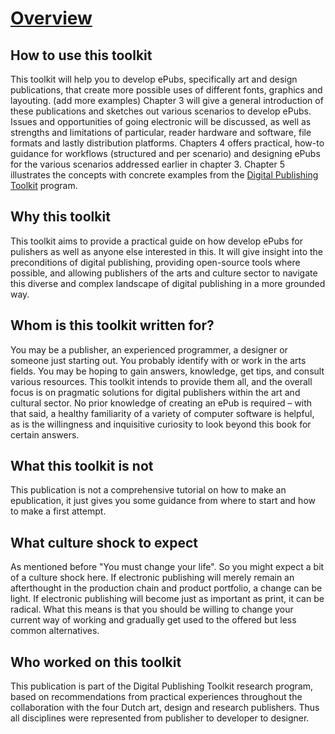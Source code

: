 # [Overview](overview.html) <!--//800 words //Margreet-->

## How to use this toolkit
This toolkit will help you to develop ePubs, specifically art and design publications, that create more possible uses of different fonts, graphics and layouting. (add more examples) Chapter 3 will give a general introduction of these publications and sketches out various scenarios to develop ePubs. Issues and opportunities of going electronic will be discussed, as well as strengths and limitations of particular, reader hardware and software, file formats and lastly distribution platforms. 
Chapters 4 offers practical, how-to guidance for workflows (structured and per scenario) and designing ePubs for the various scenarios addressed earlier in chapter 3. Chapter 5 illustrates the concepts with concrete examples from the <a href="http://digitalpublishingtoolkit.org/">Digital Publishing Toolkit</a> program. 

<!--
Within this publication a division has been made in three levels of publications: production pipline 
*joost*?
* One-to-One; where a book is considered as a separate product where text-authors, illustrators, artists, photographers, and designers generally work together to produce the book as a one-off team. 
* One-to-Many; this book is not a single object, but has various chameleonic appearances. 
* One-to-Database; here the various more-or-less independent components are separately defined as modules that can be multiple used and re-used by everybody that has access to the database. It goes without saying that such modules must be well defined and cushioned in a equally well defined system of metadata. -->


## Why this toolkit
This toolkit aims to provide a practical guide on how develop ePubs for pulishers as well as anyone else interested in this. It will give insight into the preconditions of digital publishing, providing open-source tools where possible, and allowing publishers of the arts and culture sector to navigate this diverse and complex landscape of digital publishing in a more grounded way.

## Whom is this toolkit written for?
You may be a publisher, an experienced programmer, a designer or someone just starting out. You probably identify with or work in the arts fields. You may be hoping to gain answers, knowledge, get tips, and consult various resources. This toolkit intends to provide them all, and the overall focus is on pragmatic solutions for digital publishers within the art and cultural sector. No prior knowledge of creating an ePub is required – with that said, a healthy familiarity of a variety of computer software is helpful, as is the willingness and inquisitive curiosity to look beyond this book for certain answers. 

## What this toolkit is not
This publication is not a comprehensive tutorial on how to make an epublication, it just gives you some guidance from where to start and how to make a first attempt. 

## What culture shock to expect <!--Input required Florian-->
As mentioned before "You must change your life". So you might expect a bit of a culture shock here. If electronic publishing will merely remain an afterthought in the production chain and product portfolio, a change can be light. If electronic publishing will become just as important as print, it can be radical. What this means is that you should be willing to change your current way of working and gradually get used to the offered but less common alternatives. 

## Who worked on this toolkit
This publication is part of the Digital Publishing Toolkit research program, based on recommendations from practical experiences throughout the collaboration with the four Dutch art, design and research publishers. Thus all disciplines were represented from publisher to developer to designer. 








